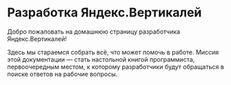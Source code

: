 # Разработка Яндекс.Вертикалей

Добро пожаловать на домашнюю страницу разработчика Яндекс.Вертикалей!

Здесь мы стараемся собрать всё, что может помочь в работе. Миссия этой документации — стать настольной книгой программиста, первоочередным местом, к которому разработчики будут обращаться в поиске ответов на рабочие вопросы.

